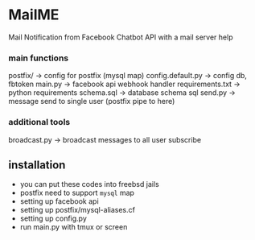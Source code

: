 # MailME
Mail Notification from Facebook Chatbot API with a mail server help

### main functions
postfix/                -> config for postfix (mysql map)
config.default.py       -> config db, fbtoken
main.py                 -> facebook api webhook handler
requirements.txt        -> python requirements
schema.sql              -> database schema sql
send.py                 -> message send to single user (postfix pipe to here)

### additional tools
broadcast.py            -> broadcast messages to all user subscribe

## installation
* you can put these codes into freebsd jails
* postfix need to support `mysql` map
* setting up facebook api
* setting up postfix/mysql-aliases.cf
* setting up config.py
* run main.py with tmux or screen
